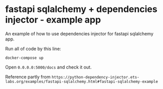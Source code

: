# fastapi sqlalchemy + dependencies injector - example app
An example of how to use dependencies injector for fastapi sqlalchemy app.

Run all of code by this line:

    docker-compose up

Open `0.0.0.0:5000/docs` and check it out.

Reference partly from `https://python-dependency-injector.ets-labs.org/examples/fastapi-sqlalchemy.html#fastapi-sqlalchemy-example`
